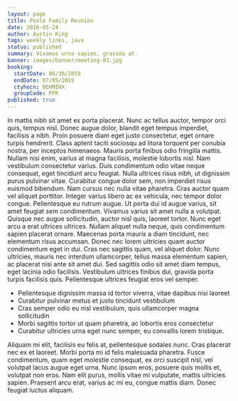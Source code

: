 ```yaml
---
layout: page
title: Poole Family Reunion
date: 2016-05-24
author: Austin King
tags: weekly links, java
status: published
summary: Vivamus urna sapien, gravida at.
banner: images/banner/meeting-01.jpg
booking:
  startDate: 06/30/2019
  endDate: 07/05/2019
  ctyhocn: BEHMIHX
  groupCode: PFR
published: true
---
```

In mattis nibh sit amet ex porta placerat. Nunc ac tellus auctor, tempor orci quis, tempus nisl. Donec augue dolor, blandit eget tempus imperdiet, facilisis a nibh. Proin posuere diam eget justo consectetur, eget ornare turpis hendrerit. Class aptent taciti sociosqu ad litora torquent per conubia nostra, per inceptos himenaeos. Mauris porta finibus odio fringilla mattis. Nullam nisi enim, varius at magna facilisis, molestie lobortis nisl. Nam vestibulum consectetur varius. Duis condimentum odio vitae neque consequat, eget tincidunt arcu feugiat. Nulla ultrices risus nibh, ut dignissim purus pulvinar vitae. Curabitur congue dolor sem, non imperdiet risus euismod bibendum. Nam cursus nec nulla vitae pharetra. Cras auctor quam vel aliquet porttitor. Integer varius libero ac ex vehicula, nec tempor dolor congue. Pellentesque eu rutrum augue.
Ut porta dui id augue varius, sit amet feugiat sem condimentum. Vivamus varius sit amet nulla a volutpat. Quisque nec augue sollicitudin, auctor nisl quis, laoreet tortor. Nunc eget arcu a erat ultrices ultrices. Nullam aliquet nulla neque, quis condimentum sapien placerat ornare. Maecenas porta mauris a diam tincidunt, nec elementum risus accumsan. Donec nec lorem ultricies quam auctor condimentum eget in dui. Cras nec sagittis quam, vel aliquet dolor. Nunc ultricies, mauris nec interdum ullamcorper, tellus massa elementum sapien, ac placerat nisi ante sit amet dui. Sed sagittis odio sit amet diam tempus, eget lacinia odio facilisis. Vestibulum ultrices finibus dui, gravida porta turpis facilisis quis. Pellentesque ultrices feugiat eros vel semper.

* Pellentesque dignissim massa id tortor viverra, vitae dapibus nisi laoreet
* Curabitur pulvinar metus et justo tincidunt vestibulum
* Cras semper odio eu nisl vestibulum, quis ullamcorper magna sollicitudin
* Morbi sagittis tortor ut quam pharetra, ac lobortis eros consectetur
* Curabitur ultricies urna eget nunc semper, eu convallis lorem tristique.

Aliquam mi elit, facilisis eu felis at, pellentesque sodales nunc. Cras placerat nec ex et laoreet. Morbi porta mi id felis malesuada pharetra. Fusce condimentum, quam eget molestie consequat, ex orci suscipit nisl, vel volutpat lacus augue eget urna. Nunc ipsum eros, posuere quis mollis et, volutpat non eros. Nam elit purus, mollis vitae mi vulputate, mattis ultricies sapien. Praesent arcu erat, varius ac mi eu, congue mattis diam. Donec feugiat luctus aliquam.
